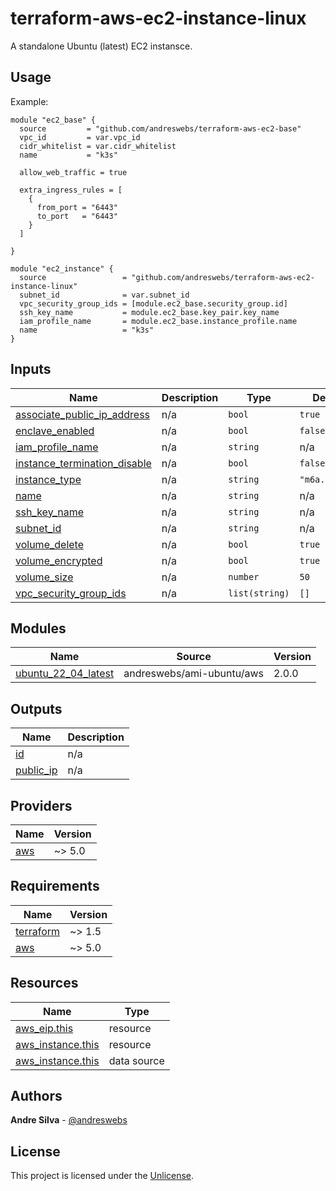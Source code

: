 # terraform-aws-ec2-instance-linux

A standalone Ubuntu (latest) EC2 instansce.

[//]: # (BEGIN_TF_DOCS)


## Usage

Example:

```hcl
module "ec2_base" {
  source         = "github.com/andreswebs/terraform-aws-ec2-base"
  vpc_id         = var.vpc_id
  cidr_whitelist = var.cidr_whitelist
  name           = "k3s"

  allow_web_traffic = true

  extra_ingress_rules = [
    {
      from_port = "6443"
      to_port   = "6443"
    }
  ]

}

module "ec2_instance" {
  source                 = "github.com/andreswebs/terraform-aws-ec2-instance-linux"
  subnet_id              = var.subnet_id
  vpc_security_group_ids = [module.ec2_base.security_group.id]
  ssh_key_name           = module.ec2_base.key_pair.key_name
  iam_profile_name       = module.ec2_base.instance_profile.name
  name                   = "k3s"
}
```



## Inputs

| Name | Description | Type | Default | Required |
|------|-------------|------|---------|:--------:|
| <a name="input_associate_public_ip_address"></a> [associate\_public\_ip\_address](#input\_associate\_public\_ip\_address) | n/a | `bool` | `true` | no |
| <a name="input_enclave_enabled"></a> [enclave\_enabled](#input\_enclave\_enabled) | n/a | `bool` | `false` | no |
| <a name="input_iam_profile_name"></a> [iam\_profile\_name](#input\_iam\_profile\_name) | n/a | `string` | n/a | yes |
| <a name="input_instance_termination_disable"></a> [instance\_termination\_disable](#input\_instance\_termination\_disable) | n/a | `bool` | `false` | no |
| <a name="input_instance_type"></a> [instance\_type](#input\_instance\_type) | n/a | `string` | `"m6a.xlarge"` | no |
| <a name="input_name"></a> [name](#input\_name) | n/a | `string` | n/a | yes |
| <a name="input_ssh_key_name"></a> [ssh\_key\_name](#input\_ssh\_key\_name) | n/a | `string` | n/a | yes |
| <a name="input_subnet_id"></a> [subnet\_id](#input\_subnet\_id) | n/a | `string` | n/a | yes |
| <a name="input_volume_delete"></a> [volume\_delete](#input\_volume\_delete) | n/a | `bool` | `true` | no |
| <a name="input_volume_encrypted"></a> [volume\_encrypted](#input\_volume\_encrypted) | n/a | `bool` | `true` | no |
| <a name="input_volume_size"></a> [volume\_size](#input\_volume\_size) | n/a | `number` | `50` | no |
| <a name="input_vpc_security_group_ids"></a> [vpc\_security\_group\_ids](#input\_vpc\_security\_group\_ids) | n/a | `list(string)` | `[]` | no |

## Modules

| Name | Source | Version |
|------|--------|---------|
| <a name="module_ubuntu_22_04_latest"></a> [ubuntu\_22\_04\_latest](#module\_ubuntu\_22\_04\_latest) | andreswebs/ami-ubuntu/aws | 2.0.0 |

## Outputs

| Name | Description |
|------|-------------|
| <a name="output_id"></a> [id](#output\_id) | n/a |
| <a name="output_public_ip"></a> [public\_ip](#output\_public\_ip) | n/a |

## Providers

| Name | Version |
|------|---------|
| <a name="provider_aws"></a> [aws](#provider\_aws) | ~> 5.0 |

## Requirements

| Name | Version |
|------|---------|
| <a name="requirement_terraform"></a> [terraform](#requirement\_terraform) | ~> 1.5 |
| <a name="requirement_aws"></a> [aws](#requirement\_aws) | ~> 5.0 |

## Resources

| Name | Type |
|------|------|
| [aws_eip.this](https://registry.terraform.io/providers/hashicorp/aws/latest/docs/resources/eip) | resource |
| [aws_instance.this](https://registry.terraform.io/providers/hashicorp/aws/latest/docs/resources/instance) | resource |
| [aws_instance.this](https://registry.terraform.io/providers/hashicorp/aws/latest/docs/data-sources/instance) | data source |

[//]: # (END_TF_DOCS)

## Authors

**Andre Silva** - [@andreswebs](https://github.com/andreswebs)

## License

This project is licensed under the [Unlicense](UNLICENSE.md).

